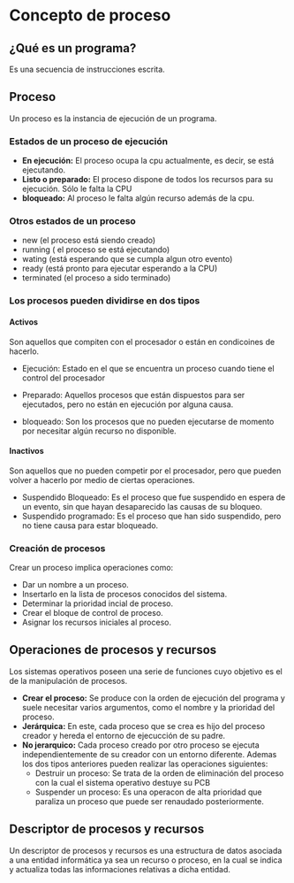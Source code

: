 # Concepto de proceso



## ¿Qué es un programa?

Es una secuencia de instrucciones escrita.



## Proceso

Un proceso es la instancia de ejecución de un programa.



### Estados de un proceso de ejecución



- **En ejecución:** El proceso ocupa la cpu actualmente, es decir, se está ejecutando.
- **Listo o preparado:** El proceso dispone de todos los recursos para su ejecución. Sólo le falta la CPU
- **bloqueado:** Al proceso le falta algún recurso además de la cpu.



### Otros estados de un proceso

- new (el proceso está siendo creado)
- running ( el proceso se está ejecutando)
- wating (está esperando que se cumpla algun otro evento)
- ready (está pronto para ejecutar esperando a la CPU)
- terminated (el proceso a sido terminado)



### Los procesos pueden dividirse en dos tipos



#### Activos

Son aquellos que compiten con el procesador o están en condicoines de hacerlo.

- Ejecución: Estado en el que se encuentra un proceso cuando tiene el control del procesador

- Preparado: Aquellos procesos que están dispuestos para ser ejecutados, pero no están en ejecución por alguna causa.

- bloqueado: Son los procesos que no pueden ejecutarse de momento por necesitar algún recurso no disponible.

  

#### Inactivos

Son aquellos que no pueden competir por el procesador, pero que pueden volver a hacerlo por medio de ciertas operaciones.

- Suspendido Bloqueado: Es el proceso que fue suspendido en espera de un evento, sin que hayan desaparecido las causas de su bloqueo. 
- Suspendido programado: Es el proceso que han sido suspendido, pero no tiene causa para estar bloqueado.



### Creación de procesos

Crear un proceso implica operaciones como:

- Dar un nombre a un proceso.
- Insertarlo en la lista de procesos conocidos del sistema.
- Determinar la prioridad incial de proceso.
- Crear el bloque de control de proceso.
- Asignar los recursos iniciales al proceso.



## Operaciones de procesos y recursos

Los sistemas operativos poseen una serie de funciones cuyo objetivo es el de la manipulación de procesos.



- **Crear el proceso:** Se produce con la orden de ejecución del programa y suele necesitar varios argumentos, como el nombre y la prioridad del proceso.
- **Jerárquica:** En este, cada proceso que se crea es hijo del proceso creador y hereda el entorno de ejecucción de su padre.
- **No jerarquico:** Cada proceso creado por otro proceso se ejecuta independientemente de su creador con un entorno diferente. Ademas los dos tipos  anteriores pueden realizar las operaciones siguientes:
  - Destruir un proceso: Se trata de la orden de eliminación del proceso con la cual el sistema operativo destuye su PCB
  - Suspender un proceso: Es una operacon de alta prioridad que paraliza un proceso que puede ser renaudado posteriormente.



## Descriptor de procesos y recursos

Un descriptor de procesos y recursos es una estructura de datos asociada a una entidad informática ya sea un recurso o proceso, en la cual se indica y actualiza todas las informaciones relativas a dicha entidad. 










